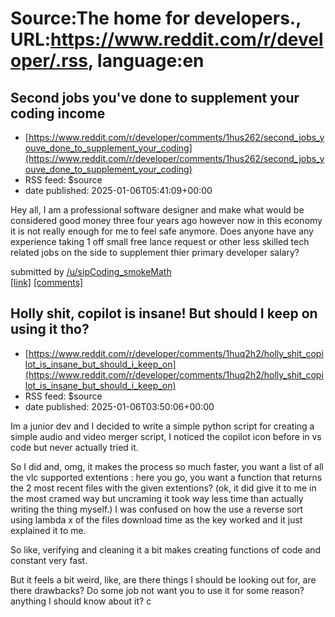 # Source:The home for developers., URL:https://www.reddit.com/r/developer/.rss, language:en

## Second jobs you've done to supplement your coding income
 - [https://www.reddit.com/r/developer/comments/1hus262/second_jobs_youve_done_to_supplement_your_coding](https://www.reddit.com/r/developer/comments/1hus262/second_jobs_youve_done_to_supplement_your_coding)
 - RSS feed: $source
 - date published: 2025-01-06T05:41:09+00:00

<!-- SC_OFF --><div class="md"><p>Hey all, I am a professional software designer and make what would be considered good money three four years ago however now in this economy it is not really enough for me to feel safe anymore. Does anyone have any experience taking 1 off small free lance request or other less skilled tech related jobs on the side to supplement thier primary developer salary?</p> </div><!-- SC_ON --> &#32; submitted by &#32; <a href="https://www.reddit.com/user/sipCoding_smokeMath"> /u/sipCoding_smokeMath </a> <br/> <span><a href="https://www.reddit.com/r/developer/comments/1hus262/second_jobs_youve_done_to_supplement_your_coding/">[link]</a></span> &#32; <span><a href="https://www.reddit.com/r/developer/comments/1hus262/second_jobs_youve_done_to_supplement_your_coding/">[comments]</a></span>

## Holly shit, copilot is insane! But should I keep on using it tho?
 - [https://www.reddit.com/r/developer/comments/1huq2h2/holly_shit_copilot_is_insane_but_should_i_keep_on](https://www.reddit.com/r/developer/comments/1huq2h2/holly_shit_copilot_is_insane_but_should_i_keep_on)
 - RSS feed: $source
 - date published: 2025-01-06T03:50:06+00:00

<!-- SC_OFF --><div class="md"><p>Im a junior dev and I decided to write a simple python script for creating a simple audio and video merger script, I noticed the copilot icon before in vs code but never actually tried it. </p> <p>So I did and, omg, it makes the process so much faster, you want a list of all the vlc supported extentions : here you go, you want a function that returns the 2 most recent files with the given extentions? (ok, it did give it to me in the most cramed way but uncraming it took way less time than actually writing the thing myself.) I was confused on how the use a reverse sort using lambda x of the files download time as the key worked and it just explained it to me.</p> <p>So like, verifying and cleaning it a bit makes creating functions of code and constant very fast.</p> <p>But it feels a bit weird, like, are there things I should be looking out for, are there drawbacks? Do some job not want you to use it for some reason? anything I should know about it? c

